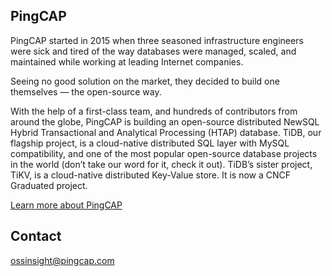 ## PingCAP

PingCAP started in 2015 when three seasoned infrastructure engineers were sick and tired of the way databases were managed, scaled, and maintained while working at leading Internet companies.

Seeing no good solution on the market, they decided to build one themselves — the open-source way.

With the help of a first-class team, and hundreds of contributors from around the globe, PingCAP is building an open-source distributed NewSQL Hybrid Transactional and Analytical Processing (HTAP) database. TiDB, our flagship project, is a cloud-native distributed SQL layer with MySQL compatibility, and one of the most popular open-source database projects in the world (don’t take our word for it, check it out). TiDB’s sister project, TiKV, is a cloud-native distributed Key-Value store. It is now a CNCF Graduated project.

[Learn more about PingCAP](https://pingcap.com/about-us/?utm_source=ossinsight)

## Contact

ossinsight@pingcap.com
